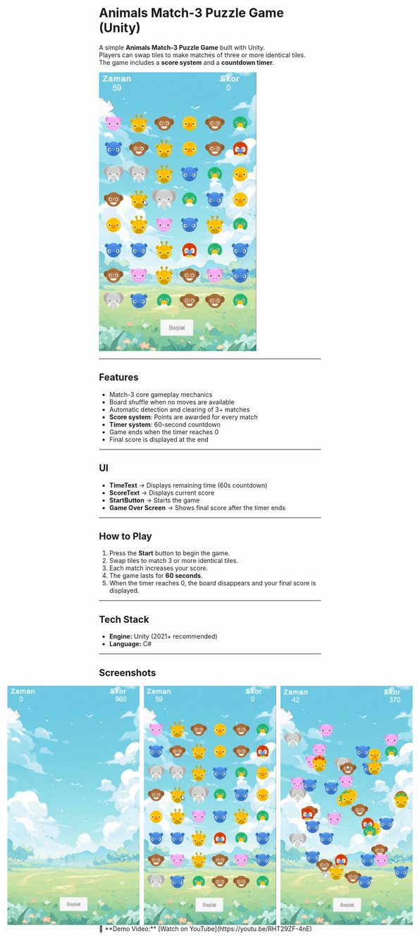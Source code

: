 # Animals Match-3 Puzzle Game (Unity)

A simple **Animals Match-3 Puzzle Game** built with Unity.  
Players can swap tiles to make matches of three or more identical tiles.  
The game includes a **score system** and a **countdown timer**.  

![Screenshot](Screenshots/game1.png)

---

## Features
- Match-3 core gameplay mechanics
- Board shuffle when no moves are available
- Automatic detection and clearing of 3+ matches
- **Score system**: Points are awarded for every match
- **Timer system**: 60-second countdown
- Game ends when the timer reaches 0
- Final score is displayed at the end

---

## UI
- **TimeText** → Displays remaining time (60s countdown)
- **ScoreText** → Displays current score
- **StartButton** → Starts the game
- **Game Over Screen** → Shows final score after the timer ends

---

## How to Play
1. Press the **Start** button to begin the game.
2. Swap tiles to match 3 or more identical tiles.
3. Each match increases your score.
4. The game lasts for **60 seconds**.
5. When the timer reaches 0, the board disappears and your final score is displayed.

---

## Tech Stack
- **Engine:** Unity (2021+ recommended)
- **Language:** C#    

---

## Screenshots
<div style="display: flex; gap: 10px; justify-content: center;">
  <img src="Screenshots/game0.png" width="300" />
  <img src="Screenshots/game1.png" width="300" />
  <img src="Screenshots/game2.png" width="300" />
</div>
🎥 **Demo Video:** [Watch on YouTube](https://youtu.be/RHT29ZF-4nE)
